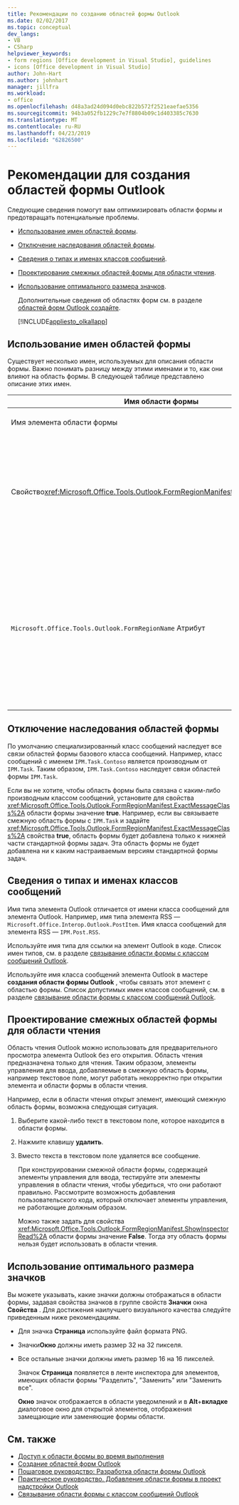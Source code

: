 ```yaml
---
title: Рекомендации по созданию областей формы Outlook
ms.date: 02/02/2017
ms.topic: conceptual
dev_langs:
- VB
- CSharp
helpviewer_keywords:
- form regions [Office development in Visual Studio], guidelines
- icons [Office development in Visual Studio]
author: John-Hart
ms.author: johnhart
manager: jillfra
ms.workload:
- office
ms.openlocfilehash: d48a3ad24d094d0ebc822b572f2521eaefae5356
ms.sourcegitcommit: 94b3a052fb1229c7e7f8804b09c1d403385c7630
ms.translationtype: MT
ms.contentlocale: ru-RU
ms.lasthandoff: 04/23/2019
ms.locfileid: "62826500"
---
```

# <a name="guidelines-to-create-outlook-form-regions"></a>Рекомендации для создания областей формы Outlook
  Следующие сведения помогут вам оптимизировать области формы и предотвращать потенциальные проблемы.

- [Использование имен областей формы](#UsingFormRegions).

- [Отключение наследования областей формы](#DisablingInheritance).

- [Сведения о типах и именах классов сообщений](#ClassNames).

- [Проектирование смежных областей формы для области чтения](#ReadingPane).

- [Использование оптимального размера значков](#UsingOptimal).

  Дополнительные сведения об областях форм см. в разделе [областей форм Outlook создайте](../vsto/creating-outlook-form-regions.md).

  [!INCLUDE[appliesto_olkallapp](../vsto/includes/appliesto-olkallapp-md.md)]

## <a name="UsingFormRegions"></a> Использование имен областей формы
 Существует несколько имен, используемых для описания области формы. Важно понимать разницу между этими именами и то, как они влияют на область формы. В следующей таблице представлено описание этих имен.

|Имя области формы|Описание|
|----------------------|-----------------|
|Имя элемента области формы|Имя, заданное для элемента **Область формы Outlook** в диалоговом окне **Добавление нового элемента** . Это имя файла кода области формы, которое отображается в **обозревателе решений**.|
|Свойство<xref:Microsoft.Office.Tools.Outlook.FormRegionManifest.FormRegionName%2A> |Вы указываете это имя на странице **Введите текст описания и выберите параметры отображения** мастера **создания области формы Outlook** . Оно отображается как свойство **FormRegionName** в окне **Свойства** .<br /><br /> Используйте свойство <xref:Microsoft.Office.Tools.Outlook.FormRegionManifest.FormRegionName%2A> , чтобы указать метку, идентифицирующую область формы в пользовательском интерфейсе Outlook. Для отдельных областей формы это имя отображается в виде кнопки на ленте элемента Outlook.<br /><br /> Для соседних областей формы это имя отображается в заголовке над областью формы.|
|`Microsoft.Office.Tools.Outlook.FormRegionName` Атрибут|При добавлении в проект Visual Studio элемента **Область формы Outlook** Visual Studio задает в качестве значения этого свойства полное имя области формы. Полное имя по умолчанию — это имя надстройки VSTO, присоединенное к имени области формы через точку, например, `OutlookAddIn1.FormRegion1`.<br /><br /> Это полное имя также отображается как атрибут в верхней части класса фабрики областей формы.<br /><br /> Используйте атрибут `Microsoft.Office.Tools.Outlook.FormRegionName` для уникальной идентификации области формы по всем надстройкам VSTO Outlook. Нельзя изменить значение атрибута `Microsoft.Office.Tools.Outlook.FormRegionName` путем переименования элемента области формы или изменения свойства <xref:Microsoft.Office.Tools.Outlook.FormRegionManifest.FormRegionName%2A>. Чтобы изменить это имя, необходимо изменить атрибут `Microsoft.Office.Tools.Outlook.FormRegionName` в файле кода области формы.|

## <a name="DisablingInheritance"></a> Отключение наследования областей формы
 По умолчанию специализированный класс сообщений наследует все связи областей формы базового класса сообщений. Например, класс сообщений с именем `IPM.Task.Contoso` является производным от `IPM.Task`. Таким образом, `IPM.Task.Contoso` наследует связи областей формы `IPM.Task`.

 Если вы не хотите, чтобы область формы была связана с каким-либо производным классом сообщений, установите для свойства <xref:Microsoft.Office.Tools.Outlook.FormRegionManifest.ExactMessageClass%2A> области формы значение **true**. Например, если вы связываете смежную область формы с `IPM.Task` и задайте <xref:Microsoft.Office.Tools.Outlook.FormRegionManifest.ExactMessageClass%2A> свойства **true**, область формы будет добавлена только к нижней части стандартной формы задач. Эта область формы не будет добавлена ни к каким настраиваемым версиям стандартной формы задач.

## <a name="ClassNames"></a> Сведения о типах и именах классов сообщений
 Имя типа элемента Outlook отличается от имени класса сообщений для элемента Outlook. Например, имя типа элемента RSS — `Microsoft.Office.Interop.Outlook.PostItem`. Имя класса сообщений для элемента RSS — `IPM.Post.RSS`.

 Используйте имя типа для ссылки на элемент Outlook в коде. Список имен типов, см. в разделе [связывание области формы с классом сообщений Outlook](../vsto/associating-a-form-region-with-an-outlook-message-class.md).

 Используйте имя класса сообщений элемента Outlook в мастере **создания области формы Outlook** , чтобы связать этот элемент с областью формы. Список допустимых имен классов сообщений, см. в разделе [связывание области формы с классом сообщений Outlook](../vsto/associating-a-form-region-with-an-outlook-message-class.md).

## <a name="ReadingPane"></a> Проектирование смежных областей формы для области чтения
 Область чтения Outlook можно использовать для предварительного просмотра элемента Outlook без его открытия. Область чтения предназначена только для чтения. Таким образом, элементы управления для ввода, добавляемые в смежную область формы, например текстовое поле, могут работать некорректно при открытии элемента и области формы в области чтения.

 Например, если в области чтения открыт элемент, имеющий смежную область формы, возможна следующая ситуация.

1. Выберите какой-либо текст в текстовом поле, которое находится в области формы.

2. Нажмите клавишу **удалить**.

3. Вместо текста в текстовом поле удаляется все сообщение.

   При конструировании смежной области формы, содержащей элементы управления для ввода, тестируйте эти элементы управления в области чтения, чтобы убедиться, что они работают правильно. Рассмотрите возможность добавления пользовательского кода, который отключает элементы управления, не работающие должным образом.

   Можно также задать для свойства <xref:Microsoft.Office.Tools.Outlook.FormRegionManifest.ShowInspectorRead%2A> области формы значение **False**. Тогда эту область формы нельзя будет использовать в области чтения.

## <a name="UsingOptimal"></a> Использование оптимального размера значков
 Вы можете указывать, какие значки должны отображаться в области формы, задавая свойства значков в группе свойств **Значки** окна **Свойства** . Для достижения наилучшего визуального качества следуйте приведенным ниже рекомендациям.

- Для значка **Страница** используйте файл формата PNG.

- Значки**Окно** должны иметь размер 32 на 32 пикселя.

- Все остальные значки должны иметь размер 16 на 16 пикселей.

  Значок **Страница** появляется в ленте инспектора для элементов, имеющих области формы "Разделить", "Заменить" или "Заменить все".

  **Окно** значок отображается в области уведомлений и в **Alt**+**вкладке** диалоговое окно для открытой элементов, отображения замещающие или заменяющие формы области.

## <a name="see-also"></a>См. также
- [Доступ к области формы во время выполнения](../vsto/accessing-a-form-region-at-run-time.md)
- [Создание областей форм Outlook](../vsto/creating-outlook-form-regions.md)
- [Пошаговое руководство: Разработка области формы Outlook](../vsto/walkthrough-designing-an-outlook-form-region.md)
- [Практическое руководство. Добавление области формы в проект надстройки Outlook](../vsto/how-to-add-a-form-region-to-an-outlook-add-in-project.md)
- [Связывание области формы с классом сообщений Outlook](../vsto/associating-a-form-region-with-an-outlook-message-class.md)
